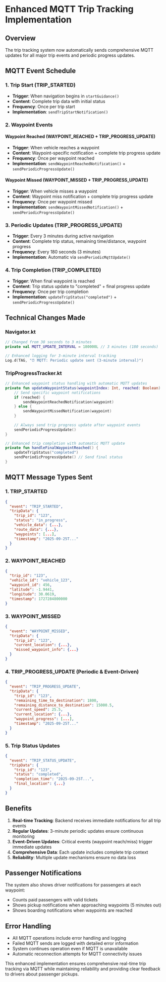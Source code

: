 # Enhanced MQTT Trip Tracking Implementation

## Overview
The trip tracking system now automatically sends comprehensive MQTT updates for all major trip events and periodic progress updates.

## MQTT Event Schedule

### 1. Trip Start (TRIP_STARTED)
- **Trigger**: When navigation begins in `startGuidance()`
- **Content**: Complete trip data with initial status
- **Frequency**: Once per trip start
- **Implementation**: `sendTripStartNotification()`

### 2. Waypoint Events
#### Waypoint Reached (WAYPOINT_REACHED + TRIP_PROGRESS_UPDATE)
- **Trigger**: When vehicle reaches a waypoint
- **Content**: Waypoint-specific notification + complete trip progress update
- **Frequency**: Once per waypoint reached
- **Implementation**: `sendWaypointReachedNotification()` + `sendPeriodicProgressUpdate()`

#### Waypoint Missed (WAYPOINT_MISSED + TRIP_PROGRESS_UPDATE)
- **Trigger**: When vehicle misses a waypoint
- **Content**: Waypoint miss notification + complete trip progress update
- **Frequency**: Once per waypoint missed
- **Implementation**: `sendWaypointMissedNotification()` + `sendPeriodicProgressUpdate()`

### 3. Periodic Updates (TRIP_PROGRESS_UPDATE)
- **Trigger**: Every 3 minutes during active navigation
- **Content**: Complete trip status, remaining time/distance, waypoint progress
- **Frequency**: Every 180 seconds (3 minutes)
- **Implementation**: Automatic via `sendPeriodicMqttUpdate()`

### 4. Trip Completion (TRIP_COMPLETED)
- **Trigger**: When final waypoint is reached
- **Content**: Trip status update to "completed" + final progress update
- **Frequency**: Once per trip completion
- **Implementation**: `updateTripStatus("completed")` + `sendPeriodicProgressUpdate()`

## Technical Changes Made

### Navigator.kt
```kotlin
// Changed from 30 seconds to 3 minutes
private val MQTT_UPDATE_INTERVAL = 180000L // 3 minutes (180 seconds)

// Enhanced logging for 3-minute interval tracking
Log.d(TAG, "⏰ MQTT: Periodic update sent (3-minute interval)")
```

### TripProgressTracker.kt
```kotlin
// Enhanced waypoint status handling with automatic MQTT updates
private fun updateWaypointStatus(waypointIndex: Int, reached: Boolean) {
    // Send specific waypoint notifications
    if (reached) {
        sendWaypointReachedNotification(waypoint)
    } else {
        sendWaypointMissedNotification(waypoint)
    }
    
    // Always send trip progress update after waypoint events
    sendPeriodicProgressUpdate()
}

// Enhanced trip completion with automatic MQTT update
private fun handleFinalWaypointReached() {
    updateTripStatus("completed")
    sendPeriodicProgressUpdate() // Send final status
}
```

## MQTT Message Types Sent

### 1. TRIP_STARTED
```json
{
  "event": "TRIP_STARTED",
  "tripData": {
    "trip_id": "123",
    "status": "in_progress",
    "vehicle_data": {...},
    "route_data": {...},
    "waypoints": [...],
    "timestamp": "2025-09-25T..."
  }
}
```

### 2. WAYPOINT_REACHED
```json
{
  "trip_id": "123",
  "vehicle_id": "vehicle_123",
  "waypoint_id": 456,
  "latitude": -1.9441,
  "longitude": 30.0619,
  "timestamp": 1727284800000
}
```

### 3. WAYPOINT_MISSED
```json
{
  "event": "WAYPOINT_MISSED",
  "tripData": {
    "trip_id": "123",
    "current_location": {...},
    "missed_waypoint_info": {...}
  }
}
```

### 4. TRIP_PROGRESS_UPDATE (Periodic & Event-Driven)
```json
{
  "event": "TRIP_PROGRESS_UPDATE",
  "tripData": {
    "trip_id": "123",
    "remaining_time_to_destination": 1800,
    "remaining_distance_to_destination": 15000.5,
    "current_speed": 25.5,
    "current_location": {...},
    "waypoint_progress": [...],
    "timestamp": "2025-09-25T..."
  }
}
```

### 5. Trip Status Updates
```json
{
  "event": "TRIP_STATUS_UPDATE",
  "tripData": {
    "trip_id": "123",
    "status": "completed",
    "completion_time": "2025-09-25T...",
    "final_location": {...}
  }
}
```

## Benefits

1. **Real-time Tracking**: Backend receives immediate notifications for all trip events
2. **Regular Updates**: 3-minute periodic updates ensure continuous monitoring
3. **Event-Driven Updates**: Critical events (waypoint reach/miss) trigger immediate updates
4. **Comprehensive Data**: Each update includes complete trip context
5. **Reliability**: Multiple update mechanisms ensure no data loss

## Passenger Notifications
The system also shows driver notifications for passengers at each waypoint:
- Counts paid passengers with valid tickets
- Shows pickup notifications when approaching waypoints (5 minutes out)
- Shows boarding notifications when waypoints are reached

## Error Handling
- All MQTT operations include error handling and logging
- Failed MQTT sends are logged with detailed error information
- System continues operation even if MQTT is unavailable
- Automatic reconnection attempts for MQTT connectivity issues

This enhanced implementation ensures comprehensive real-time trip tracking via MQTT while maintaining reliability and providing clear feedback to drivers about passenger pickups.